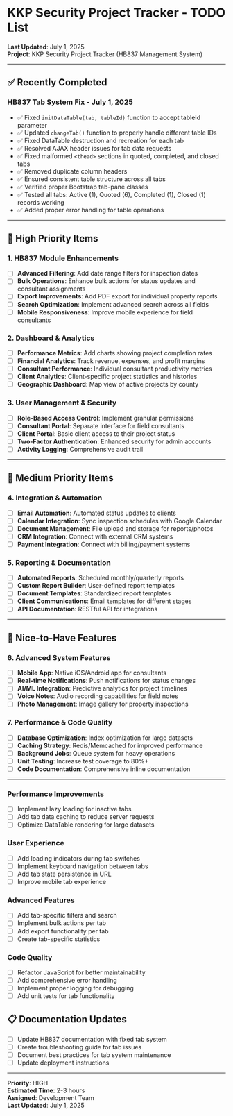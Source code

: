 # KKP Security Project Tracker - TODO List

**Last Updated**: July 1, 2025  
**Project**: KKP Security Project Tracker (HB837 Management System)

---

## ✅ **Recently Completed**

### **HB837 Tab System Fix** - July 1, 2025
- ✅ Fixed `initDataTable(tab, tableId)` function to accept tableId parameter
- ✅ Updated `changeTab()` function to properly handle different table IDs
- ✅ Fixed DataTable destruction and recreation for each tab
- ✅ Resolved AJAX header issues for tab data requests
- ✅ Fixed malformed `<thead>` sections in quoted, completed, and closed tabs
- ✅ Removed duplicate column headers
- ✅ Ensured consistent table structure across all tabs
- ✅ Verified proper Bootstrap tab-pane classes
- ✅ Tested all tabs: Active (1), Quoted (6), Completed (1), Closed (1) records working
- ✅ Added proper error handling for table operations

---

## 🎯 **High Priority Items**

### **1. HB837 Module Enhancements**
- [ ] **Advanced Filtering**: Add date range filters for inspection dates
- [ ] **Bulk Operations**: Enhance bulk actions for status updates and consultant assignments
- [ ] **Export Improvements**: Add PDF export for individual property reports
- [ ] **Search Optimization**: Implement advanced search across all fields
- [ ] **Mobile Responsiveness**: Improve mobile experience for field consultants

### **2. Dashboard & Analytics**
- [ ] **Performance Metrics**: Add charts showing project completion rates
- [ ] **Financial Analytics**: Track revenue, expenses, and profit margins
- [ ] **Consultant Performance**: Individual consultant productivity metrics
- [ ] **Client Analytics**: Client-specific project statistics and histories
- [ ] **Geographic Dashboard**: Map view of active projects by county

### **3. User Management & Security**
- [ ] **Role-Based Access Control**: Implement granular permissions
- [ ] **Consultant Portal**: Separate interface for field consultants
- [ ] **Client Portal**: Basic client access to their project status
- [ ] **Two-Factor Authentication**: Enhanced security for admin accounts
- [ ] **Activity Logging**: Comprehensive audit trail

---

## 🔧 **Medium Priority Items**

### **4. Integration & Automation**
- [ ] **Email Automation**: Automated status updates to clients
- [ ] **Calendar Integration**: Sync inspection schedules with Google Calendar
- [ ] **Document Management**: File upload and storage for reports/photos
- [ ] **CRM Integration**: Connect with external CRM systems
- [ ] **Payment Integration**: Connect with billing/payment systems

### **5. Reporting & Documentation**
- [ ] **Automated Reports**: Scheduled monthly/quarterly reports
- [ ] **Custom Report Builder**: User-defined report templates
- [ ] **Document Templates**: Standardized report templates
- [ ] **Client Communications**: Email templates for different stages
- [ ] **API Documentation**: RESTful API for integrations

---

## 🌟 **Nice-to-Have Features**

### **6. Advanced System Features**
- [ ] **Mobile App**: Native iOS/Android app for consultants
- [ ] **Real-time Notifications**: Push notifications for status changes
- [ ] **AI/ML Integration**: Predictive analytics for project timelines
- [ ] **Voice Notes**: Audio recording capabilities for field notes
- [ ] **Photo Management**: Image gallery for property inspections

### **7. Performance & Code Quality**
- [ ] **Database Optimization**: Index optimization for large datasets
- [ ] **Caching Strategy**: Redis/Memcached for improved performance
- [ ] **Background Jobs**: Queue system for heavy operations
- [ ] **Unit Testing**: Increase test coverage to 80%+
- [ ] **Code Documentation**: Comprehensive inline documentation

---

### **Performance Improvements**
- [ ] Implement lazy loading for inactive tabs
- [ ] Add tab data caching to reduce server requests
- [ ] Optimize DataTable rendering for large datasets

### **User Experience**
- [ ] Add loading indicators during tab switches
- [ ] Implement keyboard navigation between tabs
- [ ] Add tab state persistence in URL
- [ ] Improve mobile tab experience

### **Advanced Features**
- [ ] Add tab-specific filters and search
- [ ] Implement bulk actions per tab
- [ ] Add export functionality per tab
- [ ] Create tab-specific statistics

### **Code Quality**
- [ ] Refactor JavaScript for better maintainability
- [ ] Add comprehensive error handling
- [ ] Implement proper logging for debugging
- [ ] Add unit tests for tab functionality

## 📋 **Documentation Updates**
- [ ] Update HB837 documentation with fixed tab system
- [ ] Create troubleshooting guide for tab issues
- [ ] Document best practices for tab system maintenance
- [ ] Update deployment instructions

---

**Priority**: HIGH  
**Estimated Time**: 2-3 hours  
**Assigned**: Development Team  
**Last Updated**: July 1, 2025
